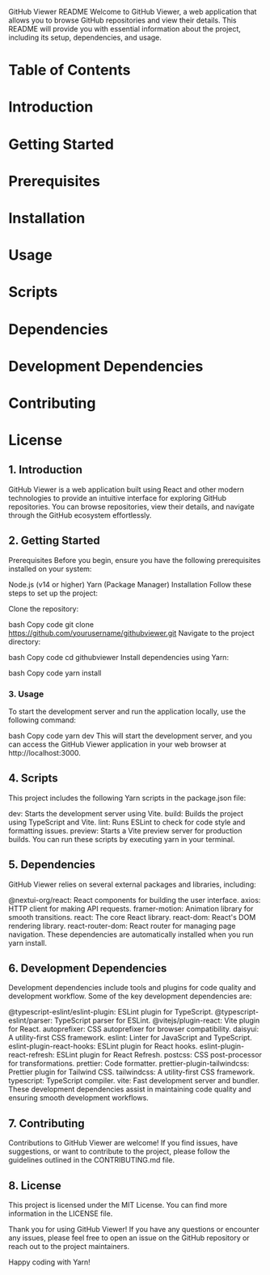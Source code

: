 


GitHub Viewer README
Welcome to GitHub Viewer, a web application that allows you to browse GitHub repositories and view their details. This README will provide you with essential information about the project, including its setup, dependencies, and usage.

# Table of Contents
# Introduction
# Getting Started
# Prerequisites
# Installation
# Usage
# Scripts
# Dependencies
# Development Dependencies
# Contributing
# License
## 1. Introduction
GitHub Viewer is a web application built using React and other modern technologies to provide an intuitive interface for exploring GitHub repositories. You can browse repositories, view their details, and navigate through the GitHub ecosystem effortlessly.

## 2. Getting Started
Prerequisites
Before you begin, ensure you have the following prerequisites installed on your system:

Node.js (v14 or higher)
Yarn (Package Manager)
Installation
Follow these steps to set up the project:

Clone the repository:

bash
Copy code
git clone https://github.com/yourusername/githubviewer.git
Navigate to the project directory:

bash
Copy code
cd githubviewer
Install dependencies using Yarn:

bash
Copy code
yarn install
### 3. Usage
To start the development server and run the application locally, use the following command:

bash
Copy code
yarn dev
This will start the development server, and you can access the GitHub Viewer application in your web browser at http://localhost:3000.

## 4. Scripts
This project includes the following Yarn scripts in the package.json file:

dev: Starts the development server using Vite.
build: Builds the project using TypeScript and Vite.
lint: Runs ESLint to check for code style and formatting issues.
preview: Starts a Vite preview server for production builds.
You can run these scripts by executing yarn <script-name> in your terminal.

## 5. Dependencies
GitHub Viewer relies on several external packages and libraries, including:

@nextui-org/react: React components for building the user interface.
axios: HTTP client for making API requests.
framer-motion: Animation library for smooth transitions.
react: The core React library.
react-dom: React's DOM rendering library.
react-router-dom: React router for managing page navigation.
These dependencies are automatically installed when you run yarn install.

## 6. Development Dependencies
Development dependencies include tools and plugins for code quality and development workflow. Some of the key development dependencies are:

@typescript-eslint/eslint-plugin: ESLint plugin for TypeScript.
@typescript-eslint/parser: TypeScript parser for ESLint.
@vitejs/plugin-react: Vite plugin for React.
autoprefixer: CSS autoprefixer for browser compatibility.
daisyui: A utility-first CSS framework.
eslint: Linter for JavaScript and TypeScript.
eslint-plugin-react-hooks: ESLint plugin for React hooks.
eslint-plugin-react-refresh: ESLint plugin for React Refresh.
postcss: CSS post-processor for transformations.
prettier: Code formatter.
prettier-plugin-tailwindcss: Prettier plugin for Tailwind CSS.
tailwindcss: A utility-first CSS framework.
typescript: TypeScript compiler.
vite: Fast development server and bundler.
These development dependencies assist in maintaining code quality and ensuring smooth development workflows.

## 7. Contributing
Contributions to GitHub Viewer are welcome! If you find issues, have suggestions, or want to contribute to the project, please follow the guidelines outlined in the CONTRIBUTING.md file.

## 8. License
This project is licensed under the MIT License. You can find more information in the LICENSE file.

Thank you for using GitHub Viewer! If you have any questions or encounter any issues, please feel free to open an issue on the GitHub repository or reach out to the project maintainers.

Happy coding with Yarn!
